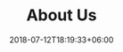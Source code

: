 ---
title: "About Us"
date: 2018-07-12T18:19:33+06:00
heading : "We know what you need, we're here for you every step of the way"
description : "We take care of all your website development needs so that you can focus on running your business without having to worry about system crashes and other downtime related issues. It doesn't matter if you've never set up a website before - we'll guide you every step of the way and provide the necessary training for our services so that you can do it yourself in future. All our tutorials are available at absolutely no cost!"
expertise_title: "Expertise"
expertise_sectors: ["Web Development", "Web Design", "Graphic Design", "Social Media Marketng/Management", "Web Maintenance", "E-Commerce Solutions (Saleor, Shopify, WooCommerce)", "Logo Design", "Web Hosting", "Domain Registration", "SSL", "Static Website (Hugo)"]
---